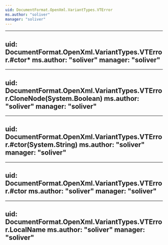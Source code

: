 ```yaml
---
uid: DocumentFormat.OpenXml.VariantTypes.VTError
ms.author: "soliver"
manager: "soliver"
---
```


---
uid: DocumentFormat.OpenXml.VariantTypes.VTError.#ctor*
ms.author: "soliver"
manager: "soliver"
---

---
uid: DocumentFormat.OpenXml.VariantTypes.VTError.CloneNode(System.Boolean)
ms.author: "soliver"
manager: "soliver"
---

---
uid: DocumentFormat.OpenXml.VariantTypes.VTError.#ctor(System.String)
ms.author: "soliver"
manager: "soliver"
---

---
uid: DocumentFormat.OpenXml.VariantTypes.VTError.#ctor
ms.author: "soliver"
manager: "soliver"
---

---
uid: DocumentFormat.OpenXml.VariantTypes.VTError.LocalName
ms.author: "soliver"
manager: "soliver"
---
